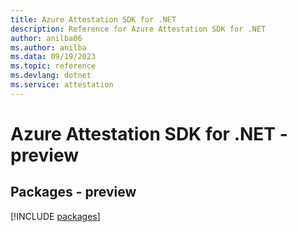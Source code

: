 ```yaml
---
title: Azure Attestation SDK for .NET
description: Reference for Azure Attestation SDK for .NET
author: anilba06
ms.author: anilba
ms.data: 09/19/2023
ms.topic: reference
ms.devlang: dotnet
ms.service: attestation
---
```

# Azure Attestation SDK for .NET - preview
## Packages - preview
[!INCLUDE [packages](attestation-index.md)]